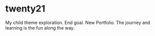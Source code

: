 # twenty21
My child theme exploration. End goal. New Portfolio. The journey and learning is the fun along the way. 
